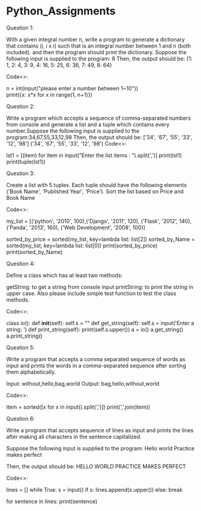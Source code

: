 # Python_Assignments

Question 1:

With a given integral number n, write a program to generate a dictionary that contains (i, i x i) such that is an integral number between 1 and n (both included). and then the program should print the dictionary.
Suppose the following input is supplied to the program: 8
Then, the output should be:       {1: 1, 2: 4, 3: 9, 4: 16, 5: 25, 6: 36, 7: 49, 8: 64}

Code<>:

n = int(input("please enter a number between 1~10"))   
print({x: x*x for x in range(1, n+1)})


Question 2:

Write a program which accepts a sequence of comma-separated numbers from console and generate a list and a tuple which contains every number.Suppose the following input is supplied to the program:34,67,55,33,12,98
Then, the output should be:
                            ['34', '67', '55', '33', '12', '98']
                            ('34', '67', '55', '33', '12', '98')
Code<>:

lst1 = [(item) for item in input("Enter the list items : ").split(',')]
print(lst1)
print(tuple(lst1))
  

Question 3:

Create a list with 5 tuples. 
Each tuple should have the following elements ('Book Name', 'Published Year', 'Price'). 
Sort the list based on Price and Book Name

Code<>:    

my_list = [('python', '2010', 100),('Django', '2011', 120), ('Flask', '2012', 140),('Panda', '2013', 160), ('Web Development', '2008', 100)]
 
sorted_by_price = sorted(my_list, key=lambda list: list[2])
sorted_by_Name = sorted(my_list, key=lambda list: list[0])
print(sorted_by_price)
print(sorted_by_Name)

Question 4:

Define a class which has at least two methods:

getString: to get a string from console input
printString: to print the string in upper case.
Also please include simple test function to test the class methods.

Code<>:

class io():
    def __init__(self):
        self.s = ""
    def get_string(self):
        self.s = input('Enter a string:  ')
    def print_string(self):
        print(self.s.upper())
a = io()
a.get_string()
a.print_string()


Question 5:

Write a program that accepts a comma separated sequence of words as input and prints the words in a comma-separated sequence after sorting them alphabetically.

Input:  without,hello,bag,world
Output: bag,hello,without,world

Code<>:

item = sorted([x for x in input().split(',')])
print(','.join(item))

Question 6:

Write a program that accepts sequence of lines as input and prints the lines after making all characters in the sentence capitalized.

Suppose the following input is supplied to the program:
Hello world
Practice makes perfect

Then, the output should be:
HELLO WORLD
PRACTICE MAKES PERFECT

Code<>:

lines = []
while True:
    s = input()
    if s:
        lines.append(s.upper())
    else:
        break

for sentence in lines:
    print(sentence)
